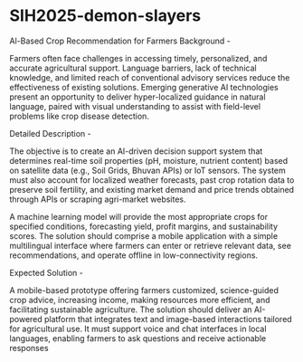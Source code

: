 # SIH2025-demon-slayers
Al-Based Crop Recommendation for Farmers
Background -

Farmers often face challenges in accessing timely, personalized, and accurate agricultural support. Language barriers, lack of technical knowledge, and limited reach of conventional advisory services reduce the effectiveness of existing solutions. Emerging generative AI technologies present an opportunity to deliver hyper-localized guidance in natural language, paired with visual understanding to assist with field-level problems like crop disease detection.

Detailed Description -

The objective is to create an AI-driven decision support system that determines real-time soil properties (pH, moisture, nutrient content) based on satellite data (e.g., Soil Grids, Bhuvan APIs) or IoT sensors. The system must also account for localized weather forecasts, past crop rotation data to preserve soil fertility, and existing market demand and price trends obtained through APIs or scraping agri-market websites.

A machine learning model will provide the most appropriate crops for specified conditions, forecasting yield, profit margins, and sustainability scores. The solution should comprise a mobile application with a simple multilingual interface where farmers can enter or retrieve relevant data, see recommendations, and operate offline in low-connectivity regions.

Expected Solution -

A mobile-based prototype offering farmers customized, science-guided crop advice, increasing income, making resources more efficient, and facilitating sustainable agriculture.
The solution should deliver an AI-powered platform that integrates text and image-based interactions tailored for agricultural use. It must support voice and chat interfaces in local languages, enabling farmers to ask questions and receive actionable responses
